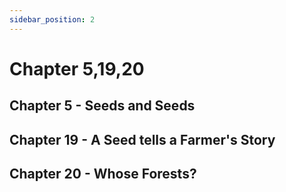 ```yaml
---
sidebar_position: 2
---
```


# Chapter 5,19,20

## Chapter 5 - Seeds and Seeds


## Chapter 19 - A Seed tells a Farmer's Story


## Chapter 20 - Whose Forests?